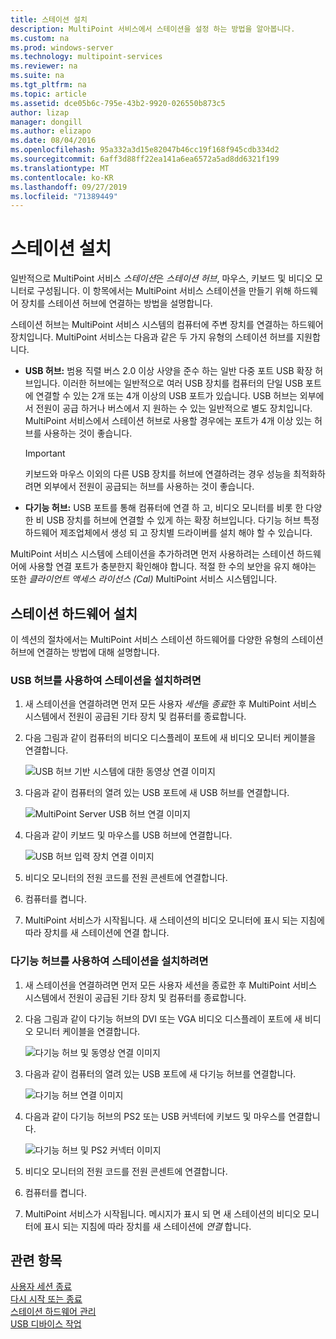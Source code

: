 ```yaml
---
title: 스테이션 설치
description: MultiPoint 서비스에서 스테이션을 설정 하는 방법을 알아봅니다.
ms.custom: na
ms.prod: windows-server
ms.technology: multipoint-services
ms.reviewer: na
ms.suite: na
ms.tgt_pltfrm: na
ms.topic: article
ms.assetid: dce05b6c-795e-43b2-9920-026550b873c5
author: lizap
manager: dongill
ms.author: elizapo
ms.date: 08/04/2016
ms.openlocfilehash: 95a332a3d15e82047b46cc19f168f945cdb334d2
ms.sourcegitcommit: 6aff3d88ff22ea141a6ea6572a5ad8dd6321f199
ms.translationtype: MT
ms.contentlocale: ko-KR
ms.lasthandoff: 09/27/2019
ms.locfileid: "71389449"
---
```

# <a name="set-up-a-station"></a>스테이션 설치
일반적으로 MultiPoint 서비스 *스테이션*은 *스테이션 허브*, 마우스, 키보드 및 비디오 모니터로 구성됩니다. 이 항목에서는 MultiPoint 서비스 스테이션을 만들기 위해 하드웨어 장치를 스테이션 허브에 연결하는 방법을 설명합니다.  
  
스테이션 허브는 MultiPoint 서비스 시스템의 컴퓨터에 주변 장치를 연결하는 하드웨어 장치입니다. MultiPoint 서비스는 다음과 같은 두 가지 유형의 스테이션 허브를 지원합니다.  
  
-   **USB 허브:** 범용 직렬 버스 2.0 이상 사양을 준수 하는 일반 다중 포트 USB 확장 허브입니다. 이러한 허브에는 일반적으로 여러 USB 장치를 컴퓨터의 단일 USB 포트에 연결할 수 있는 2개 또는 4개 이상의 USB 포트가 있습니다. USB 허브는 외부에서 전원이 공급 하거나 버스에서 지 원하는 수 있는 일반적으로 별도 장치입니다. MultiPoint 서비스에서 스테이션 허브로 사용할 경우에는 포트가 4개 이상 있는 허브를 사용하는 것이 좋습니다.  
  
    > [!IMPORTANT]  
    > 키보드와 마우스 이외의 다른 USB 장치를 허브에 연결하려는 경우 성능을 최적화하려면 외부에서 전원이 공급되는 허브를 사용하는 것이 좋습니다.  
  
-   **다기능 허브:** USB 포트를 통해 컴퓨터에 연결 하 고, 비디오 모니터를 비롯 한 다양 한 비 USB 장치를 허브에 연결할 수 있게 하는 확장 허브입니다. 다기능 허브 특정 하드웨어 제조업체에서 생성 되 고 장치별 드라이버를 설치 해야 할 수 있습니다.  
  
MultiPoint 서비스 시스템에 스테이션을 추가하려면 먼저 사용하려는 스테이션 하드웨어에 사용할 연결 포트가 충분한지 확인해야 합니다. 적절 한 수의 보안을 유지 해야는 또한 *클라이언트 액세스 라이선스 (Cal)* MultiPoint 서비스 시스템입니다.  
  
## <a name="setting-up-station-hardware"></a>스테이션 하드웨어 설치  
이 섹션의 절차에서는 MultiPoint 서비스 스테이션 하드웨어를 다양한 유형의 스테이션 허브에 연결하는 방법에 대해 설명합니다.  
  
### <a name="to-set-up-a-station-with-a-usb-hub"></a>USB 허브를 사용하여 스테이션을 설치하려면  
  
1.  새 스테이션을 연결하려면 먼저 모든 사용자 *세션*을 *종료*한 후 MultiPoint 서비스 시스템에서 전원이 공급된 기타 장치 및 컴퓨터를 종료합니다.  
  
2.  다음 그림과 같이 컴퓨터의 비디오 디스플레이 포트에 새 비디오 모니터 케이블을 연결합니다.  
  
    ![USB 허브 기반 시스템에 대한 동영상 연결 이미지](./media/WMSVideoConnection.gif)  
  
3.  다음과 같이 컴퓨터의 열려 있는 USB 포트에 새 USB 허브를 연결합니다.  
  
    ![MultiPoint Server USB 허브 연결 이미지](./media/WMSUSBHubConnection.gif)  
  
4.  다음과 같이 키보드 및 마우스를 USB 허브에 연결합니다.  
  
    ![USB 허브 입력 장치 연결 이미지](./media/WMSUSBDeviceConnection.gif)  
  
5.  비디오 모니터의 전원 코드를 전원 콘센트에 연결합니다.  
  
6.  컴퓨터를 켭니다.  
  
7.  MultiPoint 서비스가 시작됩니다. 새 스테이션의 비디오 모니터에 표시 되는 지침에 따라 장치를 새 스테이션에 연결 합니다.  
  
### <a name="to-set-up-a-station-with-a-multifunction-hub"></a>다기능 허브를 사용하여 스테이션을 설치하려면  
  
1.  새 스테이션을 연결하려면 먼저 모든 사용자 세션을 종료한 후 MultiPoint 서비스 시스템에서 전원이 공급된 기타 장치 및 컴퓨터를 종료합니다.  
  
2.  다음 그림과 같이 다기능 허브의 DVI 또는 VGA 비디오 디스플레이 포트에 새 비디오 모니터 케이블을 연결합니다.  
  
    ![다기능 허브 및 동영상 연결 이미지](./media/WMSMultifunctionHubVideoConnection.gif)  
  
3.  다음과 같이 컴퓨터의 열려 있는 USB 포트에 새 다기능 허브를 연결합니다.  
  
    ![다기능 허브 연결 이미지](./media/WMSMultifunctionHubConnection.gif)  
  
4.  다음과 같이 다기능 허브의 PS2 또는 USB 커넥터에 키보드 및 마우스를 연결합니다.  
  
    ![다기능 허브 및 PS2 커넥터 이미지](./media/WMSMultifunctionHubPS2Connection.gif)  
  
5.  비디오 모니터의 전원 코드를 전원 콘센트에 연결합니다.  
  
6.  컴퓨터를 켭니다.  
  
7.  MultiPoint 서비스가 시작됩니다. 메시지가 표시 되 면 새 스테이션의 비디오 모니터에 표시 되는 지침에 따라 장치를 새 스테이션에 *연결* 합니다.  
  
## <a name="see-also"></a>관련 항목  
[사용자 세션 종료](End-a-User-Session.md)  
[다시 시작 또는 종료](Restart-or-Shut-Down.md)  
[스테이션 하드웨어 관리](Manage-Station-Hardware.md)  
[USB 디바이스 작업](Work-with-USB-Devices.md)